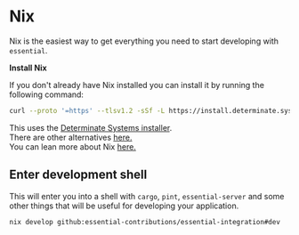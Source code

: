 # Nix
Nix is the easiest way to get everything you need to start developing with `essential`.
<summary><b>Install Nix</b></summary>

If you don't already have Nix installed you can install it by running the following command:
```bash
curl --proto '=https' --tlsv1.2 -sSf -L https://install.determinate.systems/nix | sh -s -- install
```
This uses the [Determinate Systems installer](https://determinate.systems/posts/determinate-nix-installer/). \
There are other alternatives [here.](https://nixos.org/download/) \
You can lean more about Nix [here.](https://nixos.org/)

## Enter development shell
This will enter you into a shell with `cargo`, `pint`, `essential-server` and some other things that will be useful for developing your application.
```bash
nix develop github:essential-contributions/essential-integration#dev
```
